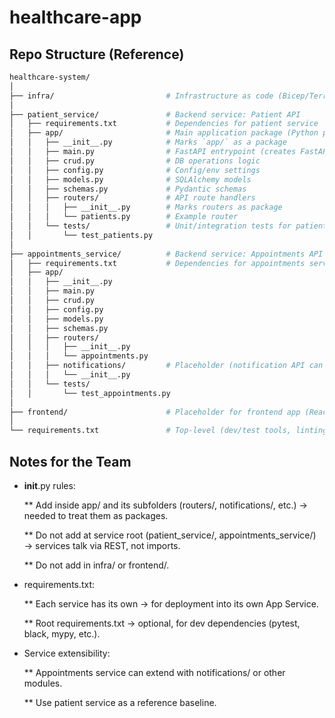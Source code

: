 # healthcare-app

 ## Repo Structure (Reference)

```bash
healthcare-system/
│
├── infra/                         # Infrastructure as code (Bicep/Terraform/ARM, deployment scripts)
│
├── patient_service/               # Backend service: Patient API
│   ├── requirements.txt           # Dependencies for patient service
│   ├── app/                       # Main application package (Python package)
│   │   ├── __init__.py            # Marks `app/` as a package
│   │   ├── main.py                # FastAPI entrypoint (creates FastAPI app, mounts routers)
│   │   ├── crud.py                # DB operations logic
│   │   ├── config.py              # Config/env settings
│   │   ├── models.py              # SQLAlchemy models
│   │   ├── schemas.py             # Pydantic schemas
│   │   ├── routers/               # API route handlers
│   │   │   ├── __init__.py        # Marks routers as package
│   │   │   └── patients.py        # Example router
│   │   └── tests/                 # Unit/integration tests for patient service
│   │       └── test_patients.py
│
├── appointments_service/          # Backend service: Appointments API
│   ├── requirements.txt           # Dependencies for appointments service
│   ├── app/
│   │   ├── __init__.py
│   │   ├── main.py
│   │   ├── crud.py
│   │   ├── config.py
│   │   ├── models.py
│   │   ├── schemas.py
│   │   ├── routers/
│   │   │   ├── __init__.py
│   │   │   └── appointments.py
│   │   ├── notifications/         # Placeholder (notification API can live here later)
│   │   │   └── __init__.py
│   │   └── tests/
│   │       └── test_appointments.py
│
├── frontend/                      # Placeholder for frontend app (React, Next.js, etc.)
│
└── requirements.txt               # Top-level (dev/test tools, linting, common deps if needed)

```


## Notes for the Team

* __init__.py rules:

  ** Add inside app/ and its subfolders (routers/, notifications/, etc.) → needed to treat them as packages.
  
  ** Do not add at service root (patient_service/, appointments_service/) → services talk via REST, not imports.
  
  ** Do not add in infra/ or frontend/.

* requirements.txt:

  ** Each service has its own → for deployment into its own App Service.
  
  ** Root requirements.txt → optional, for dev dependencies (pytest, black, mypy, etc.).

* Service extensibility:

  ** Appointments service can extend with notifications/ or other modules.

  ** Use patient service as a reference baseline.
